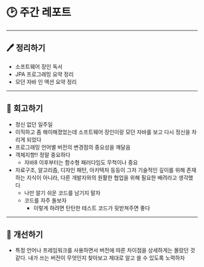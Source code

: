 # 🕑 주간 레포트

---

## 🖊 정리하기

- 소프트웨어 장인 독서
- JPA 프로그래밍 요약 정리
- 모던 자바 인 액션 요약 정리

---

## 💭 회고하기

- 정신 없던 일주일
- 이직하고 좀 해이해졌었는데 소프트웨어 장인이랑 모던 자바를 보고 다시 정신을 차리게 되었다
- 프로그래밍 언어별 버전의 변경점의 중요성을 깨달음
- 객체지향!! 정말 중요하다
    - 자바8 이후부터는 함수형 패러다임도 무척이나 중요
- 자료구조, 알고리즘, 디자인 패턴, 아키텍처 등등이 그저 기술적인 깊이를 위해 존재하는 지식이 아니라, 다른 개발자와의 원활한 협업을 위해 필요한 배려라고 생각했다
    - 나만 알기 쉬운 코드를 남기지 말자
    - 코드를 자주 돌보자
        - 이렇게 하려면 탄탄한 테스트 코드가 뒷받쳐주면 좋다

---

## 🥊 개선하기

- 특정 언어나 프레임워크를 사용하면서 버전에 따른 차이점을 상세하게는 몰랐던 것 같다. 내가 쓰는 버전이 무엇인지 찾아보고 제대로 알고 쓸 수 있도록 노력하자